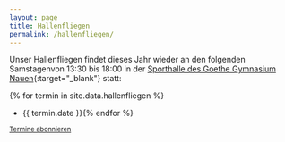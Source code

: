 ```yaml
---
layout: page
title: Hallenfliegen
permalink: /hallenfliegen/
---
```


Unser Hallenfliegen findet dieses Jahr wieder an den folgenden Samstagenvon 13:30 bis 18:00 in der
[Sporthalle des Goethe Gymnasium Nauen](https://maps.app.goo.gl/Apfc6FYo5ofCXaW4A){:target="_blank"}
statt:


{% for termin in site.data.hallenfliegen %}
* {{ termin.date }}{% endfor %}

<small><a href="/hallenfliegen.ics">Termine abonnieren</a></small>
